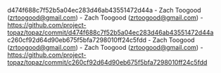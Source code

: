 d474f688c7f52b5a04ec283d46ab43551472d44a - Zach Toogood (zrtoogood@gmail.com) - Zach Toogood (zrtoogood@gmail.com) - https://github.com/project-topaz/topaz/commit/d474f688c7f52b5a04ec283d46ab43551472d44a
c260cf92d64d90eb675f5bfa7298010ff24c5fdd - Zach Toogood (zrtoogood@gmail.com) - Zach Toogood (zrtoogood@gmail.com) - https://github.com/project-topaz/topaz/commit/c260cf92d64d90eb675f5bfa7298010ff24c5fdd
